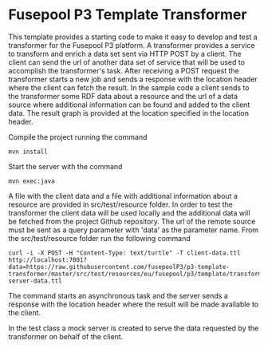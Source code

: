 Fusepool P3 Template Transformer
============================

This template provides a starting code to make it easy to develop and test a transformer for the Fusepool P3 platform.
A transformer provides a service to transform and enrich a data set sent via HTTP POST by a client. The client can send
the url of another data set of service that will be used to accomplish the transformer's task. After receiving a POST request
the transformer starts a new job and sends a response with the location header where the client can fetch the result.
In the sample code a client sends to the transformer some RDF data about a resource and the url of a data source where additional
information can be found and added to the client data. The result graph is provided at the location specified in the location header.

Compile the project running the command

    mvn install

Start the server with the command

    mvn exec:java

A file with the client data and a file with additional information about a resource are provided in src/test/resource folder.
In order to test the transformer the client data will be used locally and the additional data will be fetched from the
project Github repository. The url of the remote source must be sent as a query parameter with 'data' as the parameter name.
From the src/test/resource folder run the following command 

    curl -i -X POST -H "Content-Type: text/turtle" -T client-data.ttl http://localhost:7001?data=https://raw.githubusercontent.com/fusepoolP3/p3-template-transformer/master/src/test/resources/eu/fusepool/p3/template/transformer/test/mock-server-data.ttl  
 
The command starts an asynchronous task and the server sends a response with the location header where the result will be made 
available to the client.

In the test class a mock server is created to serve the data requested by the transformer on behalf of the client.
